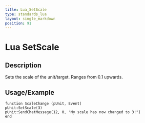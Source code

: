 ```yaml
---
title: Lua_SetScale
type: standards_lua
layout: single_markdown
position: 91
---
```


# Lua SetScale

## Description

Sets the scale of the unit/target. Ranges from 0.1 upwards.

## Usage/Example

```
function ScaleChange (pUnit, Event)
pUnit:SetScale(3)
pUnit:SendChatMessage(12, 0, "My scale has now changed to 3!")
end
```
